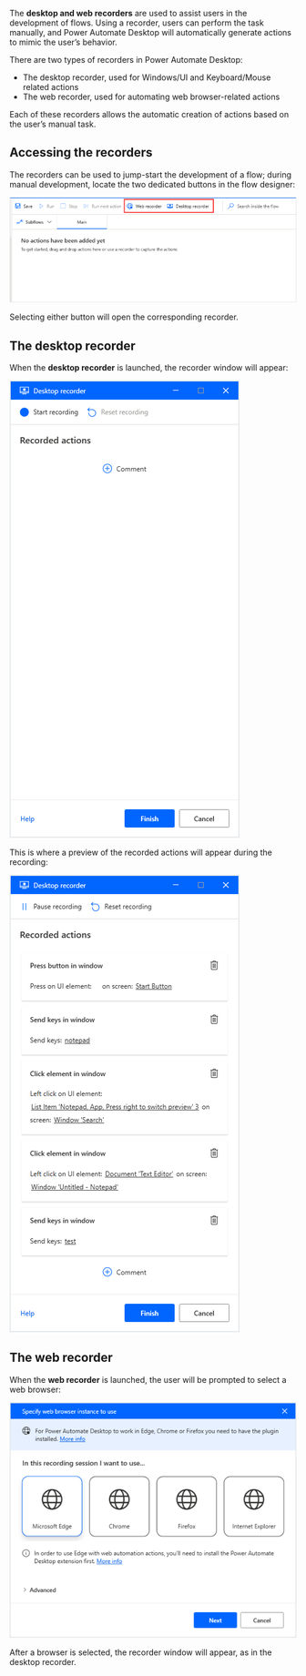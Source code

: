 The **desktop and web recorders** are used to assist users in the development of flows. Using a recorder, users can perform the task manually, and Power Automate Desktop will automatically generate actions to mimic the user’s behavior.

There are two types of recorders in Power Automate Desktop:
* The desktop recorder, used for Windows/UI and Keyboard/Mouse related actions
* The web recorder, used for automating web browser-related actions

Each of these recorders allows the automatic creation of actions based on the user’s manual task.
## Accessing the recorders
The recorders can be used to jump-start the development of a flow; during manual development, locate the two dedicated buttons in the flow designer:
  
![flow designer recorder buttons](..\media\flow-designer-recorder-buttons.png)

Selecting either button will open the corresponding recorder.

## The desktop recorder
When the **desktop recorder** is launched, the recorder window will appear:
 
![desktop web recorder window](..\media\desktop-web-recorder-window.png)

This is where a preview of the recorded actions will appear during the recording:

![recorded actions](..\media\recorded-actions.png)

## The web recorder
When the **web recorder** is launched, the user will be prompted to select a web browser:

![web recorder instance selection](..\media\web-recorder-instance-selection.png)

After a browser is selected, the recorder window will appear, as in the desktop recorder.